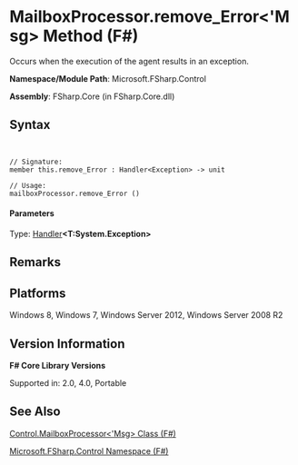 # MailboxProcessor.remove_Error<'Msg> Method (F#)

Occurs when the execution of the agent results in an exception.

**Namespace/Module Path**: Microsoft.FSharp.Control

**Assembly**: FSharp.Core (in FSharp.Core.dll)


## Syntax


```


// Signature:
member this.remove_Error : Handler<Exception> -> unit

// Usage:
mailboxProcessor.remove_Error ()

```



#### Parameters
Type: [Handler](http://msdn.microsoft.com/en-us/library/53830512-6518-40da-a2e6-27c7957edccd)**&lt;****T:System.Exception****&gt;**




## Remarks

## Platforms
Windows 8, Windows 7, Windows Server 2012, Windows Server 2008 R2


## Version Information
**F# Core Library Versions**

Supported in: 2.0, 4.0, Portable




## See Also
[Control.MailboxProcessor&#60;'Msg&#62; Class &#40;F&#35;&#41;](Control.MailboxProcessor%28%27Msg%29-Class-%28FSharp%29.md)

[Microsoft.FSharp.Control Namespace &#40;F&#35;&#41;](Microsoft.FSharp.Control-Namespace-%28FSharp%29.md)

